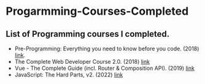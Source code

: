 # Progarmming-Courses-Completed
## List of Programming courses I completed.
- Pre-Programming: Everything you need to know before you code. (2018) [link](https://www.udemy.com/course/pre-programming-everything-you-need-to-know-before-you-code/?utm_source=adwords&utm_medium=udemyads&utm_campaign=WebDevelopment_v.PROF_la.EN_cc.ROW_ti.8322&utm_content=deal4584&utm_term=_._ag_80385735315_._ad_535397279733_._kw__._de_c_._dm__._pl__._ti_dsa-774930035449_._li_9077005_._pd__._&matchtype=&gclid=Cj0KCQiArt6PBhCoARIsAMF5wagVRk-y2FAqBstIGqMNMN887LRoJIJput-j1LmTarzhKdopnCNftZMaAjrCEALw_wcB).
- The Complete Web Developer Course 2.0. (2018) [link](https://www.udemy.com/course/the-complete-web-developer-course-2/)
- Vue - The Complete Guide (incl. Router & Composition API). (2019) [link](https://www.udemy.com/course/vuejs-2-the-complete-guide/)
- JavaScript: The Hard Parts, v2. (2022) [link](https://frontendmasters.com/courses/javascript-hard-parts-v2/)
